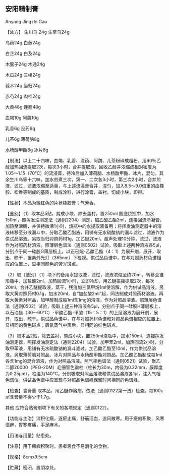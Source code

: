 ## 安阳精制膏

Anyang Jingzhi Gao

【处方】 生川乌 24g 生草乌24g

乌药24g 白蔹24g

白芷24g 白及24g

木鳖子24g 木通24g

木瓜24g 三棱24g

莪术24g 当归24g

赤芍24g 肉桂24g

大黄48g 连翘48g

血竭10g 阿魏10g

乳香6g 没药6g

儿茶6g 薄荷脑8g

水杨酸甲酯8g 冰片8g

【制法】以上二十四味，血竭、乳香、没药、阿魏、儿茶粉碎成粗粉，用90％乙醇加热回流提取2次，每次3小时，合并提取液，回收乙醇并浓缩成相对密度为1.05～1.15（70℃）的流浸膏，待冷后加入薄荷脑、水杨酸甲酯、冰片，混匀。其余生川乌等十六味，加水煎煮三次，第一、二次各3小时，第三次2小时，合并煎液，滤过，滤液浓缩至适量，与上述流浸膏合并，混匀，加入8.5～9.0倍重的由橡胶、松香等制成的基质，制成涂料，进行涂膏，盖衬，切成小块，即得。

【性状】本品为微红色的片状橡胶膏；气芳香。

【鉴别】（1）取本品5贴，剪成小块，除去盖衬，置250ml 圆底烧瓶中，加水150ml，照挥发油测定法（通则2204）测定，加乙酸乙酯2ml，连接回流冷凝管，加热至沸腾，并保持微沸1小时，烧瓶中的水提取液备用；将挥发油测定器中的溶液转移至分液漏斗中，分取乙酸乙酯液，用铺有无水硫酸钠的漏斗滤过，滤液作为供试品溶液。另取当归对照药材1g，加乙醚20ml，超声处理10分钟，滤过，滤液作为对照药材溶液。照薄层色谱法（通则0502）试验，吸取上述两种溶液各5μl，分别点于同一硅胶G薄层板上，以正已烷-乙酸乙酯（4：1）为展开剂，展开，取出，晾干，置紫外光灯（365nm）下检视。供试品色谱中，在与对照药材色谱相应的位置上，显相同颜色的荧光斑点。

（2）取〔鉴别〕（1）项下的备用水提取液，滤过，滤液浓缩至约20ml，转移至锥形瓶中，加盐酸2ml，加热回流1小时，立即冷却，用乙醚振摇提取2次，每次20ml，合并乙醚提取液，蒸干，残渣加三氯甲烷1ml使溶解，作为供试品溶液。另取大黄对照药材0.1g，加水20ml，自“加盐酸2ml”起，同法制成对照药材溶液。再取大黄素对照品，加甲醇制成每1ml含1mg的溶液，作为对照品溶液。照薄层色谱法（通则0502）试验，吸取上述三种溶液各5μl，分别点于同一硅胶H薄层板上，以石油醚（30～60℃）-甲酸乙酯-甲酸（15：5：1）的上层溶液为展开剂，展开，取出，晾干。供试品色谱中，在与对照药材色谱和对照品色谱相应的位置上，显相同的黄色斑点；置氨蒸气中熏后，显相同的红色斑点。

（3）取本品2贴，除去盖衬，剪成小块，置250ml烧瓶中，加水150ml，连接挥发油测定器，照挥发油测定法（通则2204）试验，加甲苯2ml，加热回流2小时，分取甲苯液，用铺有无水硫酸钠的漏斗滤过，加乙酸乙酯至10ml，作为供试品溶液。另取薄荷脑对照品、冰片对照品与水杨酸甲酯对照品，加乙酸乙酯制成每1ml各含1mg的混合溶液，作为对照品溶液。照气相色谱法（通则0521）试验，聚乙二醇20000（PEG-20M）毛细管色谱柱（柱长为30m，内径为0.32mm，膜厚度为0.25μm），柱温为140℃。分别吸取对照品溶液和供试品溶液各1μl，注入气相色谱仪。供试品色谱中应呈现与对照品色谱峰保留时间相同的色谱峰。

【检查】含膏量 取本品，用乙醚作溶剂，依法（通则0122第一法）检查。每100c㎡含膏量不得少于1.7g。

其他 应符合贴膏剂项下有关的各项规定（通则0122）。

【功能与主治】消积化癥，逐瘀止痛，舒筋活血，追风散寒。用于癥瘕积聚，风寒湿痹，胃寒疼痛，手足麻木。

【用法与用量】贴患处。

【注意】用于癥瘕积聚时，患者忌食不易消化的食物。

【规格】8cmx9.5cm

【贮藏】密闭，置阴凉处。